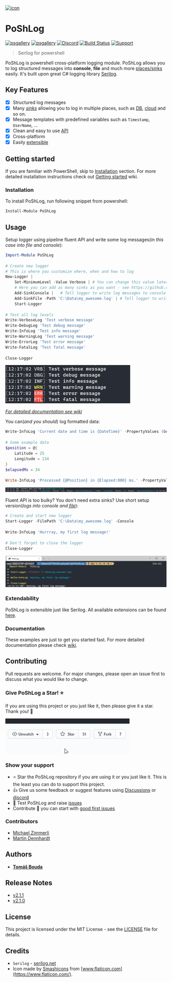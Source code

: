 [![icon](https://github.com/PoShLog/PoShLog/blob/master/images/icons/poshlog-icon-64.png?raw=true)](https://github.com/PoShLog/PoShLog)

# PoShLog

[![psgallery](https://img.shields.io/powershellgallery/v/poshlog.svg)](https://www.powershellgallery.com/packages/PoShLog/) [![psgallery](https://img.shields.io/powershellgallery/dt/poshlog.svg)](https://www.powershellgallery.com/packages/PoShLog/) [![Discord](https://img.shields.io/discord/693754316305072199?color=orange&label=discord)](https://discord.gg/FVdVxuw) [![Build Status](https://tomlabscloud.visualstudio.com/PoShLog/_apis/build/status/PoShLog.PoShLog%20-%20BuildOnly?branchName=master)](https://tomlabscloud.visualstudio.com/PoShLog/_build/latest?definitionId=17&branchName=master) [![Support](https://img.shields.io/badge/%24-Support-blueviolet)](https://www.paypal.com/cgi-bin/webscr?cmd=_s-xclick&hosted_button_id=GRARVRTVNEUHS)

>Serilog for powershell

PoShLog is powershell cross-platform logging module. PoShLog allows you to log structured messages into **console**, **file** and much more [places/sinks](https://github.com/PoShLog/PoShLog/wiki/Sinks) easily.
It's built upon great C# logging library [Serilog](https://serilog.net/).

## Key Features

* [x] Structured log messages
* [x] Many [*sinks*](https://github.com/PoShLog/PoShLog/wiki/Sinks) allowing you to log in multiple places, such as [DB](https://github.com/PoShLog/PoShLog.Sinks.MSSqlServer), [cloud](https://github.com/PoShLog/PoShLog.Sinks.Seq) and so on.
* [x] Message templates with predefined variables such as `Timestamp`, `UserName`, ...
* [x] Clean and easy to use [API](https://github.com/PoShLog/PoShLog/wiki/Cmdlets)
* [x] Cross-platform
* [x] Easily [extensible](https://github.com/PoShLog/PoShLog/wiki/Extension-modules)

## Getting started

If you are familiar with PowerShell, skip to [Installation](#installation) section. For more detailed installation instructions check out [Getting started](https://github.com/PoShLog/PoShLog/wiki/Getting-started) wiki.

### Installation

To install PoShLog, run following snippet from powershell:

```ps1
Install-Module PoShLog
```

## Usage

Setup logger using pipeline fluent API and write some log messages(*in this case into file and console*):

```ps1
Import-Module PoShLog

# Create new logger
# This is where you customize where, when and how to log
New-Logger |
    Set-MinimumLevel -Value Verbose | # You can change this value later to filter log messages
    # Here you can add as many sinks as you want - see https://github.com/PoShLog/PoShLog/wiki/Sinks for all available sinks
    Add-SinkConsole |   # Tell logger to write log messages to console
    Add-SinkFile -Path 'C:\Data\my_awesome.log' | # Tell logger to write log messages into file
    Start-Logger

# Test all log levels
Write-VerboseLog 'Test verbose message'
Write-DebugLog 'Test debug message'
Write-InfoLog 'Test info message'
Write-WarningLog 'Test warning message'
Write-ErrorLog 'Test error message'
Write-FatalLog 'Test fatal message'

Close-Logger
```

![poshlog_example_fullversion](images/poshlog_example_fullversion.png)

[*For detailed documentation see wiki*](https://github.com/PoShLog/PoShLog/wiki)

You can(*and you should*) log formatted data:

```ps1
Write-InfoLog 'Current date and time is {DateTime}' -PropertyValues (Get-Date)

# Some example data
$position = @{
    Latitude = 25
    Longitude = 134
}
$elapsedMs = 34

Write-InfoLog 'Processed {@Position} in {Elapsed:000} ms.' -PropertyValues $position, $elapsedMs
```

![poshlog_example_simplest_console](images/poshlog_example_structured_data.png)

Fluent API is too bulky? You don't need extra sinks? Use short setup version(*logs into console and [file](poshlog_example_simplest_file.png)*):

```ps1
# Create and start new logger
Start-Logger -FilePath 'C:\Data\my_awesome.log' -Console

Write-InfoLog 'Hurrray, my first log message!'

# Don't forget to close the logger
Close-Logger
```

![poshlog_example_simplest_console](images/poshlog_example_simplest_console.png)

### Extendability

PoShLog is extensible just like Serilog. All available extensions can be found [here](https://github.com/PoShLog/PoShLog/wiki/Extension-modules).

### Documentation

These examples are just to get you started fast. For more detailed documentation please check [wiki](https://github.com/PoShLog/PoShLog/wiki).

## Contributing

Pull requests are welcome. For major changes, please open an issue first to discuss what you would like to change.

### Give PoShLog a Star! :star:

If you are using this project or you just like it, then please give it a star. Thank you! :pray:

![star repository](images/star_repo.gif)

### Show your support

* :star: Star the PoShLog repository if you are using it or you just like it. This is the least you can do to support this project.
* :thumbsup: Give us some feedback or suggest features using [Discussions](https://github.com/PoShLog/PoShLog/discussions) or [discord](https://discord.gg/FVdVxuw)
* :mag_right: Test PoShLog and raise [issues](https://github.com/PoShLog/PoShLog/issues)
* Contribute :rocket: you can start with [good first issues](https://github.com/PoShLog/PoShLog/issues?q=is%3Aissue+is%3Aopen+label%3A%22good+first+issue%22)

### Contributors

* [Michael Zimmerli](https://github.com/gitbute)
* [Martin Dennhardt](https://github.com/mamidenn)

## Authors

* [**Tomáš Bouda**](http://tomasbouda.cz)

## Release Notes

* [v2.1.1](releaseNotes/v2.1.1.md)
* [v2.1.0](releaseNotes/v2.1.0.md)

## License

This project is licensed under the MIT License - see the [LICENSE](LICENSE) file for details.

## Credits

* `Serilog` - [serilog.net](https://serilog.net/)
* Icon made by [Smashicons](https://smashicons.com/) from [www.flaticon.com](https://www.flaticon.com/).
